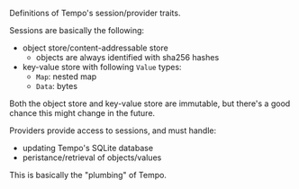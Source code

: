 Definitions of Tempo's session/provider traits.

Sessions are basically the following:
- object store/content-addressable store
  - objects are always identified with sha256 hashes
- key-value store with following `Value` types:
  - `Map`: nested map
  - `Data`: bytes

Both the object store and key-value store are immutable, but there's a good chance this might change in the future.

Providers provide access to sessions, and must handle:
- updating Tempo's SQLite database
- peristance/retrieval of objects/values

This is basically the "plumbing" of Tempo.